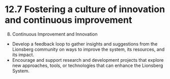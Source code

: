 # 12.7 Fostering a culture of innovation and continuous improvement

8.  Continuous Improvement and Innovation

-   Develop a feedback loop to gather insights and suggestions from the Lionsberg community on ways to improve the system, its resources, and its impact.
-   Encourage and support research and development projects that explore new approaches, tools, or technologies that can enhance the Lionsberg System.